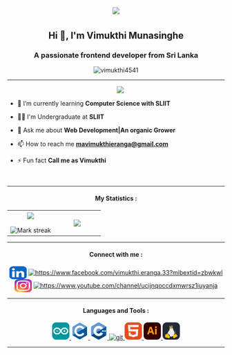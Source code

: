 <h1 align="center"><picture><img src = "https://github.com/7oSkaaa/7oSkaaa/blob/main/Images/about_me.gif?raw=true" width = 100px></picture></h1>
<h2 align="center">Hi 👋, I'm Vimukthi Munasinghe</h2>
<h3 align="center">A passionate frontend developer from Sri Lanka</h3>

<p align="center"> <img src="https://komarev.com/ghpvc/?username=vimukthi4541&label=Profile%20views&color=0e75b6&style=flat" alt="vimukthi4541" /> </p>

---

<picture><img align="right" src="https://github.com/7oSkaaa/7oSkaaa/blob/main/Images/Right_Side.gif?raw=true" width = 250px></picture>
<br>

- 🌱 I’m currently learning **Computer Science with SLIIT**

- 👨‍🎓 I'm Undergraduate at **SLIIT**

- 💬 Ask me about **Web Development|An organic Grower**

- 📫 How to reach me **mavimukthieranga@gmail.com**

- ⚡ Fun fact **Call me as Vimukthi**
<br>

---

<h4 align="center">My Statistics :</h4>

<p align="center">
<table align="center">
<tr border="none">
<td width="50%" align="center">
  
  <img  align="center"  src="https://github-readme-stats.vercel.app/api?username=vimukthi4541&theme=dark&show_icons=true&count_private=true" />
  <br></br>
  <img  title="🔥 Get streak stats for your profile at git.io/streak-stats" alt="Mark streak" src="https://github-readme-streak-stats.herokuapp.com/?user=vimukthi4541&theme=dark&hide_border=false" /> 
</td>

<td width="50%" align="center">

  <img  align="center"  src="https://github-readme-stats.anuraghazra1.vercel.app/api/top-langs/?username=vimukthi4541&theme=dark&hide_border=false&no-bg=true&no-frame=true&langs_count=10"/>
  
  </td>
</tr>
</table>


---

<h4 align="center">Connect with me :</h4>
<p align="center">
<a href="https://www.linkedin.com/in/vimukthi-munasinghe" target="blank"><img align="center" src="https://github.com/tandpfun/skill-icons/blob/main/icons/LinkedIn.svg" alt="https://www.linkedin.com/in/vimukthi-munasinghe?utm_source=share&utm_campaign=share_via&utm_content=profile&utm_medium=android_app" height="30" width="40" /></a>
<a href="https://www.facebook.com/vimukthi.eranga.33" target="blank"><img align="center" src="https://raw.githubusercontent.com/rahuldkjain/github-profile-readme-generator/master/src/images/icons/Social/facebook.svg" alt="https://www.facebook.com/vimukthi.eranga.33?mibextid=zbwkwl" height="30" width="40" /></a>
<a href="https://www.instagram.com/vimukthi_munasinghe_" target="blank"><img align="center" src="https://github.com/tandpfun/skill-icons/blob/main/icons/Instagram.svg" alt="https://www.instagram.com/vimukthi_munasinghe_/profilecard/?igsh=mmkyegi0enbpnmvo" height="30" width="40" /></a>
<a href="https://www.youtube.com/channel/UCiJNQoCCDXMwrsZ1IuyANjA" target="blank"><img align="center" src="https://raw.githubusercontent.com/rahuldkjain/github-profile-readme-generator/master/src/images/icons/Social/youtube.svg" alt="https://www.youtube.com/channel/ucijnqoccdxmwrsz1iuyanja" height="30" width="40" /></a>
</p>

---

<h4 align="center">Languages and Tools :</h4>
<p align="center"> <a href="https://www.arduino.cc/" target="_blank" rel="noreferrer"> <img src="https://github.com/tandpfun/skill-icons/blob/main/icons/Arduino.svg" alt="arduino" width="40" height="40"/> </a> <a href="https://www.cprogramming.com/" target="_blank" rel="noreferrer"> <img src="https://raw.githubusercontent.com/devicons/devicon/master/icons/c/c-original.svg" alt="c" width="40" height="40"/> </a> <a href="https://www.w3schools.com/cpp/" target="_blank" rel="noreferrer"> <img src="https://raw.githubusercontent.com/devicons/devicon/master/icons/cplusplus/cplusplus-original.svg" alt="cplusplus" width="40" height="40"/> </a> <a href="https://git-scm.com/" target="_blank" rel="noreferrer"> <img src="https://www.vectorlogo.zone/logos/git-scm/git-scm-icon.svg" alt="git" width="40" height="40"/> </a> <a href="https://www.w3.org/html/" target="_blank" rel="noreferrer"> <img src="https://github.com/tandpfun/skill-icons/blob/main/icons/HTML.svg" alt="html5" width="40" height="40"/> </a> <a href="https://www.adobe.com/in/products/illustrator.html" target="_blank" rel="noreferrer"> <img src="https://github.com/tandpfun/skill-icons/blob/main/icons/Illustrator.svg" alt="illustrator" width="40" height="40"/> </a> <a href="https://www.linux.org/" target="_blank" rel="noreferrer"> <img src="https://github.com/tandpfun/skill-icons/blob/main/icons/Linux-Dark.svg" alt="linux" width="40" height="40"/> </a> </p>

---
